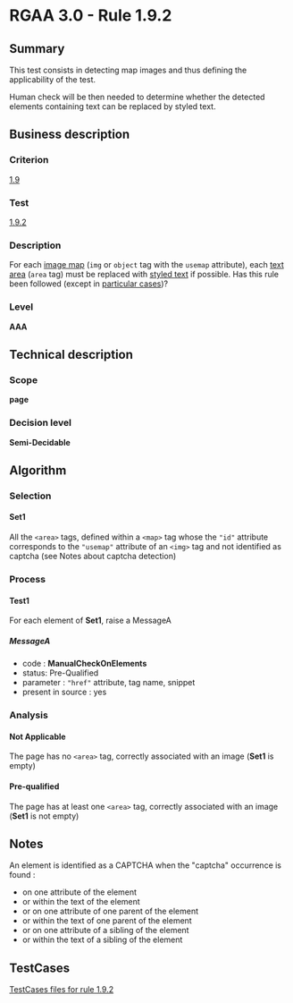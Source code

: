 # RGAA 3.0 -  Rule 1.9.2

## Summary

This test consists in detecting map images and thus defining the applicability of the test.

Human check will be then needed to determine whether the detected elements containing text can be replaced by styled text.

## Business description

### Criterion

[1.9](http://disic.github.io/rgaa_referentiel_en/RGAA3.0_Criteria_English_version_v1.html#crit-1-9)

### Test

[1.9.2](http://disic.github.io/rgaa_referentiel_en/RGAA3.0_Criteria_English_version_v1.html#test-1-9-2)

### Description
For each <a href="http://disic.github.io/rgaa_referentiel_en/RGAA3.0_Glossary_English_version_v1.html#mImgReactive">image
  map</a> (<code>img</code> or <code>object</code> tag with the <code>usemap</code> attribute),
    each <a href="http://disic.github.io/rgaa_referentiel_en/RGAA3.0_Glossary_English_version_v1.html#mZoneTexte">text
  area</a> (<code>area</code> tag) must be replaced with <a href="http://disic.github.io/rgaa_referentiel_en/RGAA3.0_Glossary_English_version_v1.html#mTexteStyle">styled
  text</a> if possible. Has this rule been followed (except in <a title="Particular cases for criterion 1.9" href="http://disic.github.io/rgaa_referentiel_en/RGAA3.0_Particular_cases_English_version_v1.html#cpCrit1-9">particular cases</a>)? 


### Level

**AAA**

## Technical description

### Scope

**page**

### Decision level

**Semi-Decidable**

## Algorithm

### Selection

#### Set1

All the `<area>` tags, defined within a `<map>` tag whose the `"id"` attribute corresponds to the `"usemap"` attribute of an `<img>` tag and not identified as captcha (see Notes about captcha detection) 

### Process

#### Test1

For each element of **Set1**, raise a MessageA

##### MessageA 

-    code : **ManualCheckOnElements** 
-    status: Pre-Qualified
-    parameter : `"href"` attribute, tag name, snippet
-    present in source : yes

### Analysis

#### Not Applicable

The page has no `<area>` tag, correctly associated with an image (**Set1** is empty)

#### Pre-qualified

The page has at least one `<area>` tag, correctly associated with an image (**Set1** is not empty)

## Notes

An element is identified as a CAPTCHA when the "captcha" occurrence is found :

- on one attribute of the element
- or within the text of the element
- or on one attribute of one parent of the element
- or within the text of one parent of the element
- or on one attribute of a sibling of the element
- or within the text of a sibling of the element



##  TestCases 

[TestCases files for rule 1.9.2](https://github.com/Asqatasun/Asqatasun/tree/master/rules/rules-rgaa3.0/src/test/resources/testcases/rgaa30/Rgaa30Rule010902/) 


